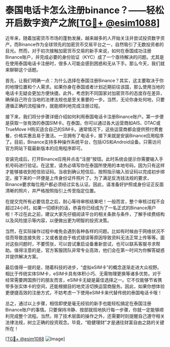 # 泰国电话卡怎么注册binance？——轻松开启数字资产之旅[[TG💪+ @esim1088](https://t.me/s/esim1088)]

近年来，随着加密货币市场的蓬勃发展，越来越多的人开始关注并尝试投资数字资产。而Binance作为全球领先的加密货币交易平台之一，自然吸引了无数投资者的目光。然而，对于初次接触加密货币交易的新手来说，如何在泰国成功注册Binance账户，并完成必要的身份验证（KYC）成了一个亟待解决的问题。尤其是在使用泰国电话卡注册时，很多人可能会感到困惑和无从下手。那么今天，我们就来聊聊这个话题。

首先，让我们明确一点：为什么选择在泰国注册Binance？其实，这主要取决于你的地理位置和个人需求。如果你身在泰国或者计划近期前往该国，那么使用当地的电话卡无疑会更加方便快捷。此外，考虑到不同国家对加密货币的态度存在差异，确保自己符合当地的法律法规也是至关重要的一步。当然，无论你身处何地，只要遵循正确的流程操作，就能顺利地完成注册过程。

接下来，我们将分步骤详细介绍如何利用泰国电话卡注册Binance账户。第一步便是获取一张有效的泰国SIM卡。在泰国，你可以通过各大运营商如AIS、DTAC或TrueMove H购买适合自己的SIM卡。通常情况下，这些运营商都会提供预付费套餐，价格实惠且易于激活。一旦拥有了电话卡，接下来就是安装Binance应用程序了。目前，Binance支持多种操作系统平台，包括iOS和Android设备。只需访问官方网站下载最新版本的应用程序即可。

安装完成后，打开Binance应用并点击“注册”按钮。此时系统会提示你需要输入手机号码进行验证。在这里，请务必填写你在泰国所使用的本地号码，因为只有这样才能够接收到短信验证码。当收到确认短信后，按照指示输入验证码以完成初步绑定。接下来的一环便是上传身份证件照片了。为了满足反洗钱法规的要求，Binance要求每位用户都必须经过实名认证。因此，请准备好护照或身份证正反面清晰的照片，并严格按照指引上传至指定位置。

在提交完所有必要信息之后，耐心等待审核结果吧！一般而言，整个审核过程不会超过24小时。如果一切顺利的话，恭喜你已经成为了一名正式的Binance用户啦！不过在此之前，建议大家先仔细阅读平台的相关条款与条件，了解手续费结构以及风险提示等内容，以便做出更为明智的投资决策。

当然，在实际操作过程中难免会遇到各种各样的问题。比如有时候由于网络状况不佳而导致连接失败；又或者是由于格式错误等原因导致资料无法正常上传等等。面对这些问题时，不要慌张，可以尝试重启设备重新尝试，也可以联系客服寻求帮助。值得注意的是，官方客服团队非常专业高效，他们会在第一时间为你解答疑惑并提供解决方案。

最后值得一提的是，随着科技的进步，“虚拟eSIM卡”的概念逐渐走进大众视野。相比于传统实体SIM卡，eSIM卡具有体积小巧、无需物理更换等诸多优势。对于经常需要跨国旅行的朋友而言，eSIM卡无疑是最佳选择之一。它不仅能够节省携带多张实体卡的空间，还能根据目的地灵活切换运营商服务。因此，如果你想体验更便捷高效的注册方式，不妨考虑一下使用eSIM卡来代替传统的泰国电话卡哦！

总之，通过以上步骤，相信即使是毫无经验的新手也能轻松搞定在泰国注册Binance账户的事情。只要保持冷静、按部就班地执行每一步骤，你就一定能够顺利完成整个流程。当然，除了技术层面的操作之外，还需要时刻提醒自己遵守相关法律法规，树立正确的投资观念。毕竟，“稳健理财”才是通往财富自由之路的关键所在！

[[TG💪+ @esim1088](https://t.me/s/esim1088) ![Image](https://i.postimg.cc/4NQfJmqS/Snipaste-2025-05-13-00-14-12.png)]